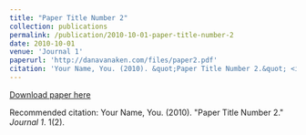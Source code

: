 ```yaml
---
title: "Paper Title Number 2"
collection: publications
permalink: /publication/2010-10-01-paper-title-number-2
date: 2010-10-01
venue: 'Journal 1'
paperurl: 'http://danavanaken.com/files/paper2.pdf'
citation: 'Your Name, You. (2010). &quot;Paper Title Number 2.&quot; <i>Journal 1</i>. 1(2).'
---
```


<a href='http://danavanaken.com/files/paper2.pdf'>Download paper here</a>

Recommended citation: Your Name, You. (2010). "Paper Title Number 2." <i>Journal 1</i>. 1(2).
